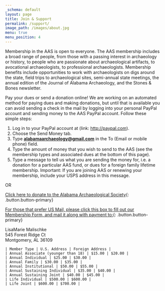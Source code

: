 ```yaml
---
_schema: default
layout: page
title: Join & Support
permalink: /support/
image_path: /images/about.jpg
menu: true
menu_position: 4
---
```

Membership in the AAS is open to everyone. The AAS membership includes a broad range of people, from those with a passing interest in archaeology or history, to people who are passionate about archaeological artifacts, to avocational archaeologists, to professional archaeologists. Membership benefits include opportunities to work with archaeologists on digs around the state, field trips to archaeological sites, semi-annual state meetings, the annual edition of the Journal of Alabama Archaeology, and the Stones & Bones newsletter.

Pay your dues or send a donation online! We are working on an automated method for paying dues and making donations, but until that is available you can avoid sending a check in the mail by logging into your personal PayPal account and sending money to the AAS PayPal account. Follow these simple steps:

1. Log in to your PayPal account at (link: http://paypal.com).
2. Choose the Send Money tab.
3. Type **alabamaarchaeology@gmail.com** in the To (Email or mobile phone) field.
4. Type the amount of money that you wish to send to the AAS (see the membership types and associated dues at the bottom of this page).
5. Type a message to tell us what you are sending the money for, i.e. a donation for a particular AAS fund, or dues for a foreign family lifetime membership. Important: If you are joining AAS or renewing your membership, include your USPS address in this message.

OR

[Click here to donate to the Alabama Archaeological Society](https://www.paypal.com/donate?hosted_button_id=NBWBNPH3JP6GY){: .button.button-primary}

[For those that prefer US Mail, please click this box to fill out our Membership Form, and mail it along with payment to:](/uploads/aasmembership.pdf){: .button.button-primary}

LisaMarie Malischke<br>545 Forest Ridge Ct<br>Montgomery, AL 36109

```
| Member Type | U.S. Address | Foreign Address |
| Annual Associate (younger than 18) | $15.00 | $20.00 |
| Annual Individual | $25.00 | $30.00 |
| Annual Family | $30.00 | $35.00 |
| Annual Institutional | $50.00 | $55.00 |
| Annual Sustaining Individual | $35.00 | $40.00 |
| Annual Sustaining Joint | $40.00 | $45.00 |
| Life Individual | $500.00 | $600.00 |
| Life Joint | $600.00 | $700.00 |
```

<div> </div>